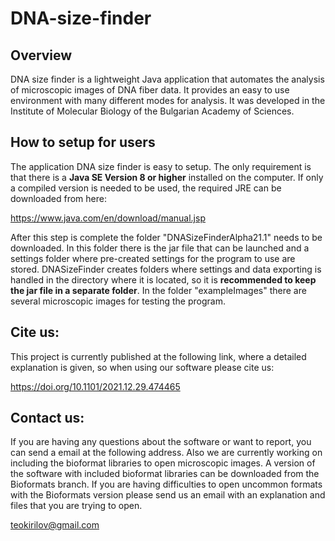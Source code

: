 # DNA-size-finder
## Overview
DNA size finder is a lightweight Java application that automates the analysis of microscopic images of DNA fiber data. It provides an easy to use environment with many different modes for analysis. It was developed in the Institute of Molecular Biology of the Bulgarian Academy of Sciences.
## How to setup for users
The application DNA size finder is easy to setup. The only requirement is that there is a **Java SE Version 8 or higher** installed on the computer. If only a compiled version is  needed to be used, the required JRE can be downloaded from here:

https://www.java.com/en/download/manual.jsp

After this step is complete the folder "DNASizeFinderAlpha21.1" needs to be downloaded. In this folder there is the jar file that can be launched and a settings folder where pre-created settings for the program to use are stored. DNASizeFinder creates folders where settings and data exporting is handled in the directory where it is located, so it is **recommended to keep the jar file in a separate folder**. In the folder "exampleImages" there are several microscopic images for testing the program.
## Cite us:
This project is currently published at the following link, where a detailed explanation is given, so when using our software please cite us:

https://doi.org/10.1101/2021.12.29.474465
## Contact us:
If you are having any questions about the software or want to report, you can send a email at the following address. Also we are currently working on including the bioformat libraries to open microscopic images. A version of the software with included bioformat libraries can be downloaded from the Bioformats branch. If you are having difficulties to open uncommon formats with the Bioformats version please send us an email with an explanation and files that you are trying to open.

teokirilov@gmail.com

